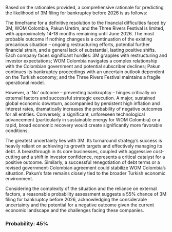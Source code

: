 Based on the rationales provided, a comprehensive rationale for predicting the likelihood of 3M filing for bankruptcy before 2026 is as follows:

The timeframe for a definitive resolution to the financial difficulties faced by 3M, WOM Colombia, Pakun Üretim, and the Three Rivers Festival is limited, with approximately 14-18 months remaining until June 2026. The most probable outcome if nothing changes is a continuation of the existing precarious situation – ongoing restructuring efforts, potential further financial strain, and a general lack of substantial, lasting positive shifts.  Each company faces significant hurdles: 3M grapples with restructuring and investor expectations; WOM Colombia navigates a complex relationship with the Colombian government and potential subscriber declines; Pakun continues its bankruptcy proceedings with an uncertain outlook dependent on the Turkish economy; and the Three Rivers Festival maintains a fragile operational model.

However, a 'No' outcome – preventing bankruptcy – hinges critically on external factors and successful strategic execution. A major, sustained global economic downturn, accompanied by persistent high inflation and interest rates, dramatically increases the probability of negative outcomes for all entities. Conversely, a significant, unforeseen technological advancement (particularly in sustainable energy for WOM Colombia) or a rapid, broad economic recovery would create significantly more favorable conditions. 

The greatest uncertainty lies with 3M. Its turnaround strategy’s success is heavily reliant on achieving its growth targets and effectively managing its debt.  A breakthrough in its core businesses, coupled with aggressive cost-cutting and a shift in investor confidence, represents a critical catalyst for a positive outcome. Similarly, a successful renegotiation of debt terms or a revised government-Colombian agreement could stabilize WOM Colombia’s situation.  Pakun’s fate remains closely tied to the broader Turkish economic environment.

Considering the complexity of the situation and the reliance on external factors, a reasonable probability assessment suggests a 55% chance of 3M filing for bankruptcy before 2026, acknowledging the considerable uncertainty and the potential for a negative outcome given the current economic landscape and the challenges facing these companies.

### Probability: 45%